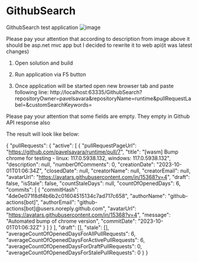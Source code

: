 # GithubSearch
GithubSearch test application
![image](https://github.com/user-attachments/assets/286da5dd-ce1f-45e3-bb61-3a91fd0c1950)

Please pay your attention that according to description from image above it should be asp.net mvc app but I decided to rewrite it to web api(it was latest changes)

1) Open solution and build

2) Run application via F5 button

3) Once application will be started open new browser tab and paste following line:
   http://localhost:63335/GithubSearch?repositoryOwner=pavelsavara&repositoryName=runtime&pullRequestLabel=&customSearchKeywords=

Please pay your attention that some fields are empty. They empty in Github API response also

The result will look like below:

{
  "pullRequests": {
    "active": [
      {
        "pullRequestPageUrl": "https://github.com/pavelsavara/runtime/pull/7",
        "title": "[wasm] Bump chrome for testing - linux: 117.0.5938.132, windows: 117.0.5938.132",
        "description": null,
        "numberOfComments": 0,
        "creationDate": "2023-10-01T01:06:34Z",
        "closedDate": null,
        "creatorName": null,
        "creatorEmail": null,
        "avatarUrl": "https://avatars.githubusercontent.com/in/15368?v=4",
        "draft": false,
        "isStale": false,
        "countStaleDays": null,
        "countOfOpenedDays": 6,
        "commits": [
          {
            "commitHash": "4de0e071f8df4b6b2c01604515134c7ad717c658",
            "authorName": "github-actions[bot]",
            "authorEmail": "github-actions[bot]@users.noreply.github.com",
            "avatarUrl": "https://avatars.githubusercontent.com/in/15368?v=4",
            "message": "Automated bump of chrome version",
            "commitDate": "2023-10-01T01:06:32Z"
          }
        ]
      }
    ],
    "draft": [],
    "stale": [],
    "averageCountOfOpenedDaysForAllPullRequests": 6,
    "averageCountOfOpenedDaysForActivePullRequests": 6,
    "averageCountOfOpenedDaysForDraftPullRequests": 0,
    "averageCountOfOpenedDaysForStalePullRequests": 0
  }
}
